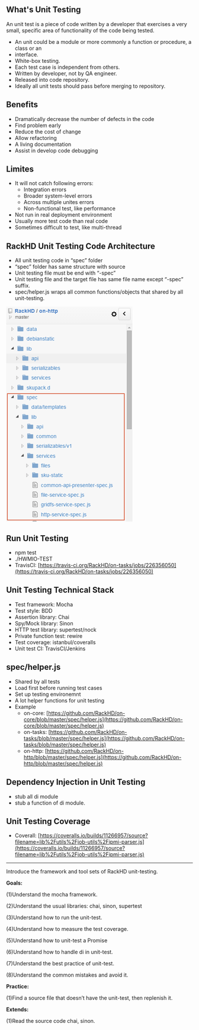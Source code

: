 ## What's Unit Testing

An unit test is a piece of code written by a developer that exercises a very  
 small, specific area of functionality of the code being tested.

* An unit could be a module or more commonly a function or procedure, a class or an
* interface.
* White-box testing.
* Each test case is independent from others.
* Written by developer, not by QA engineer.
* Released into code repository.
* Ideally all unit tests should pass before merging to repository.

## Benefits

* Dramatically decrease the number of defects in the code
* Find problem early
* Reduce the cost of change
* Allow refactoring
* A living documentation
* Assist in develop code debugging

## Limites

* It will not catch following errors:
  * Integration errors
  * Broader system-level errors
  * Across multiple unites errors
  * Non-functional test, like performance
* Not run in real deployment environment
* Usually more test code than real code
* Sometimes difficult to test, like multi-thread

## RackHD Unit Testing Code Architecture

* All unit testing code in “spec” folder
* “spec” folder has same structure with source
* Unit testing file must be end with “-spec”
* Unit testing file and the target file has same file name except “-spec” suffix.
* spec/helper.js wraps all common functions/objects that shared by all unit-testing.

![](/assets/rackhd-ut-code-arch.png)

## Run Unit Testing

* npm test
* ./HWMIO-TEST
* TravisCI: [https://travis-ci.org/RackHD/on-tasks/jobs/226356050](https://travis-ci.org/RackHD/on-tasks/jobs/226356050)

## Unit Testing Technical Stack

* Test framework: Mocha
* Test style: BDD
* Assertion library: Chai
* Spy/Mock library: Sinon
* HTTP test library: supertest/nock
* Private function test: rewire
* Test coverage: istanbul/coveralls
* Unit test CI: TravisCI/Jenkins

## spec/helper.js

* Shared by all tests
* Load first before running test cases
* Set up testing environemnt
* A lot helper functions for unit testing
* Example
  * on-core: [https://github.com/RackHD/on-core/blob/master/spec/helper.js](https://github.com/RackHD/on-core/blob/master/spec/helper.js)
  * on-tasks: [https://github.com/RackHD/on-tasks/blob/master/spec/helper.js](https://github.com/RackHD/on-tasks/blob/master/spec/helper.js)
  * on-http: [https://github.com/RackHD/on-http/blob/master/spec/helper.js](https://github.com/RackHD/on-http/blob/master/spec/helper.js)



## Dependency Injection in Unit Testing

* stub all di module
* stub a function of di module.

## Unit Testing Coverage

* Coverall: [https://coveralls.io/builds/11266957/source?filename=lib%2Futils%2Fjob-utils%2Fipmi-parser.js](https://coveralls.io/builds/11266957/source?filename=lib%2Futils%2Fjob-utils%2Fipmi-parser.js)

---

Introduce the framework and tool sets of RackHD unit-testing.

**Goals:**

\(1\)Understand the mocha framework.

\(2\)Understand the usual libraries: chai, sinon, supertest

\(3\)Understand how to run the unit-test.

\(4\)Understand how to measure the test coverage.

\(5\)Understand how to unit-test a Promise

\(6\)Understand how to handle di in unit-test.

\(7\)Understand the best practice of unit-test.

\(8\)Understand the common mistakes and avoid it.

**Practice:**

\(1\)Find a source file that doesn’t have the unit-test, then replenish it.

**Extends:**

\(1\)Read the source code chai, sinon.

